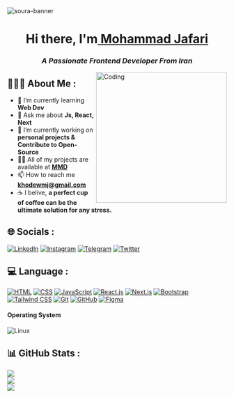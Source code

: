 <img src="https://res.cloudinary.com/superfolio/image/upload/v1620689979/68747470733a2f2f692e70696e696d672e636f6d2f6f726967696e616c732f63362f33332f63322f63363333633230656465383266306530636564376435373064626533613166332e676966_yjuh2s.gif" alt="soura-banner">


<h1 align="center"> Hi there, I'm<a href="https://www.linkedin.com/in/tanay-das-/" target="_blank"> Mohammad Jafari </a>
<h3 align="center"><i>A Passionate Frontend Developer From Iran</i></h3>
<img align="right" alt="Coding" width="300" src="https://valesh.dev/images/coder.gif">


<h2> 👨🏻‍💻 About Me :</h2>

- 🌱 I’m currently learning **Web Dev**
- 💬 Ask me about **Js, React, Next**
- 📝 I’m currently working on **personal projects & Contribute to Open-Source**
- 👨‍💻 All of my projects are available at **[MMD](https://MohammadJafari.ir)**
- 📫 How to reach me **khodewmj@gmail.com**
- ☕ I belive, **a perfect cup of coffee can be the ultimate solution for any stress.**


## 🌐 Socials :

[![LinkedIn](https://img.shields.io/badge/LinkedIn-%230077B5.svg?logo=linkedin&logoColor=white)](https://www.linkedin.com/in/MohammadJafary)
[![Instagram](https://img.shields.io/badge/Instagram-%23E4405F.svg?logo=Instagram&logoColor=white)](https://instagram.com/khodemmdz)
[![Telegram](https://img.shields.io/badge/Telegram-%2300A9E0.svg?logo=Telegram&logoColor=white)](https://t.me/khodemmdz)
[![Twitter](https://img.shields.io/badge/Twitter-%231DA1F2.svg?logo=Twitter&logoColor=white)](https://twitter.com/khodemmdx)




## 💻 Language :

[![HTML](https://img.shields.io/badge/HTML-%23E34F26.svg?logo=html5&logoColor=white)](https://developer.mozilla.org/en-US/docs/Web/HTML)
[![CSS](https://img.shields.io/badge/CSS-%231572B6.svg?logo=css3&logoColor=white)](https://developer.mozilla.org/en-US/docs/Web/CSS)
[![JavaScript](https://img.shields.io/badge/JavaScript-%23F7DF1E.svg?logo=javascript&logoColor=black)](https://developer.mozilla.org/en-US/docs/Web/JavaScript)
[![React.js](https://img.shields.io/badge/React-%2361DAFB.svg?logo=react&logoColor=black)](https://react.dev/)
[![Next.js](https://img.shields.io/badge/Next.js-%23000000.svg?logo=nextdotjs&logoColor=white)](https://nextjs.org/)
[![Bootstrap](https://img.shields.io/badge/Bootstrap-%23563D7C.svg?logo=bootstrap&logoColor=white)](https://getbootstrap.com/)
[![Tailwind CSS](https://img.shields.io/badge/Tailwind%20CSS-%2306B6D4.svg?logo=tailwindcss&logoColor=white)](https://tailwindcss.com/)
[![Git](https://img.shields.io/badge/Git-%23F05033.svg?logo=git&logoColor=white)](https://git-scm.com/doc)
[![GitHub](https://img.shields.io/badge/GitHub-%23181717.svg?logo=github&logoColor=white)](https://docs.github.com/)
[![Figma](https://img.shields.io/badge/Figma-%23F24E1E.svg?logo=figma&logoColor=white)](https://www.figma.com/resources/learn-design/)

#### Operating System

![Linux](https://img.shields.io/badge/Linux-FCC624?style=flat-square&logo=linux&logoColor=black)


## 📊 GitHub Stats :

![](https://github-readme-streak-stats.herokuapp.com/?user=khodemmdz&theme=radical&hide_border=false)<br/>
![](https://github-readme-stats.vercel.app/api?username=khodemmdz&theme=radical&hide_border=false&include_all_commits=false&count_private=false)<br/>
![](https://github-readme-stats.vercel.app/api/top-langs/?username=khodemmdz&theme=radical&hide_border=false&include_all_commits=false&count_private=false&layout=compact)

